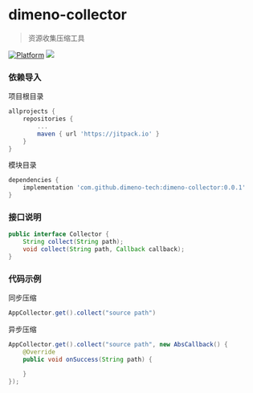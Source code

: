 # dimeno-collector
> 资源收集压缩工具

[![Platform](https://img.shields.io/badge/Platform-Android-00CC00.svg?style=flat)](https://www.android.com)
[![](https://jitpack.io/v/dimeno-tech/dimeno-collector.svg)](https://jitpack.io/#dimeno-tech/dimeno-collector)

### 依赖导入

项目根目录

``` gradle
allprojects {
	repositories {
		...
		maven { url 'https://jitpack.io' }
	}
}
```

模块目录

``` gradle
dependencies {
	implementation 'com.github.dimeno-tech:dimeno-collector:0.0.1'
}
```

### 接口说明

``` java
public interface Collector {
    String collect(String path);
    void collect(String path, Callback callback);
}
```

### 代码示例

同步压缩

``` java
AppCollector.get().collect("source path")
```

异步压缩

``` java
AppCollector.get().collect("source path", new AbsCallback() {
    @Override
    public void onSuccess(String path) {

    }
});
```